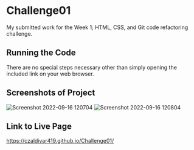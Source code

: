 # Challenge01
My submitted work for the Week 1; HTML, CSS, and Git code refactoring challenge.

## Running the Code
There are no special steps necessary other than simply opening the included link on your web browser.

## Screenshots of Project
![Screenshot 2022-09-16 120704](https://user-images.githubusercontent.com/94251270/190713858-fbb43313-b71c-493f-b7b6-d6512a72abff.png)
![Screenshot 2022-09-16 120804](https://user-images.githubusercontent.com/94251270/190713868-398d264e-eb96-48f1-8bfa-dc7414ec9804.png)

## Link to Live Page
https://czaldivar419.github.io/Challenge01/

